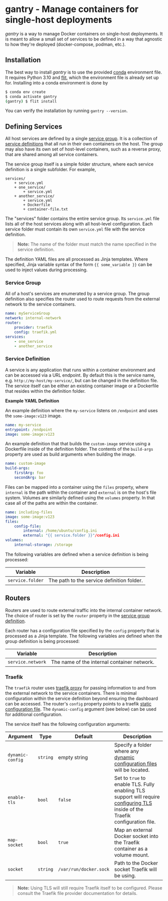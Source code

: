 # gantry - Manage containers for single-host deployments

*gantry* is a way to manage Docker containers on single-host deployments.  It is
meant to allow a small set of services to be defined in a way that agnostic to
how they're deployed (docker-compose, podman, etc.).

## Installation

The best way to install *gantry* is to use the provided
[conda](https://docs.conda.io/en/latest/) environment file.  It requires Python
3.10 and [flit](https://flit.pypa.io/en/latest/pyproject_toml.html), which the
environment file is already set up for.  Installing into a conda environment is
done by

```bash
$ conda env create
$ conda activate gantry
(gantry) $ flit install
```

You can verify the installation by running `gantry --version`.

## Defining Services

All host services are defined by a single [service group](#service-group).  It
is a collection of [service definitions](#service-definition) that all run in
their own containers on the host.  The group may also have its own set of
host-level containers, such as a reverse proxy, that are shared among all
service containers.

The service group itself is a simple folder structure, where each service
definition is a single subfolder.  For example,

```
services/
    + service.yml
    + one_service/
        + service.yml
    + another_service/
        + service.yml
        + Dockerfile
        + container-file.txt
```

The "services" folder contains the entire service group.  Its `service.yml` file
lists all of the host services along with all host-level configuration.  Each
service folder must contain its own `service.yml` file with the service
definition.

> **Note:** The name of the folder must match the name specified in the service
> definition.

The definition YAML files are all processed as Jinja templates.  Where
specified, Jinja variable syntax of the form ``{{ some_variable }}`` can be used
to inject values during processing.

### Service Group

All of a host's services are enumerated by a service group.  The group
definition also specifies the router used to route requests from the external
network to the service containers.

```yaml
name: myServiceGroup
network: internal-network
router:
    provider: traefik
    config: traefik.yml
services:
    - one_service
    - another_service
```

### Service Definition

A service is any application that runs within a container environment and can
be accessed via a URL endpoint.  By default this is the service name, e.g.
`http://my-host/my-service/`, but can be changed in the definition file.  The
service itself can be either an existing container image or a Dockerfile that
resides within the definition folder.

**Example YAML Definition**

An example definition where the `my-service` listens on `/endpoint` and uses the
`some-image:v123` image.
```yaml
name: my-service
entrypoint: /endpoint
image: some-image:v123
```

An example definition that that builds the `custom-image` service using a
Dockerfile inside of the definition folder.  The contents of the `build-args`
property are used as build arguments when building the image.
```yaml
name: custom-image
build-args:
    firstArg: foo
    secondArg: bar
```

Files can be mapped into a container using the `files` property, where
`internal` is the path within the container and `external` is on the host's file
system.  Volumes are similarly defined using the `volumes` property.  In that
case all of the paths are within the container.
```yaml
name: including-files
image: some-image:v123
files:
    config-file:
        internal: /home/ubuntu/config.ini
        external: "{{ service.folder }}"/config.ini
volumes:
    internal-storage: /storage
```

The following variables are defined when a service definition is being
processed:

| Variable          | Description |
| ------------------| ----------- |
| `service.folder`  | The path to the service definition folder. |

## Routers

Routers are used to route external traffic into the internal container network.
The choice of router is set by the `router` property in the
[service group definition](#service-group).

Each router has a configuration file specified by the `config` property that is
processed as a Jinja template.  The following variables are defined when the
group definition is being processed:

| Variable          | Description |
| ------------------| ----------- |
| `service.network` | The name of the internal container network. |

### Traefik

The `traefik` router uses [traefik proxy](https://doc.traefik.io/traefik/) for
passing information to and from the external network to the service containers.
There is minimal configuration within the service definition beyond ensuring the
dashboard can be accessed.  The router's `config` property points to a traefik
[static configuration file](https://doc.traefik.io/traefik/getting-started/configuration-overview/#configuration-file).
The `dynamic-config` argument (see below) can be used for additional
configuration.

The service itself has the following configuration arguments:

| Argument | Type | Default | Description |
| -------- | ---- | ------- | ----------- |
| `dynamic-config` | `string` | empty string | Specify a folder where any [dynamic configuration files](https://doc.traefik.io/traefik/providers/file/) will be located. |
| `enable-tls` | `bool` | `false` | Set to `true` to enable TLS.  Fully enabling TLS support will require [configuring TLS](https://doc.traefik.io/traefik/https/tls/) inside of the Traefik configuration file. |
| `map-socket` | `bool` | `true` | Map an external Docker socket into the Traefik container as a volume mount. |
| `socket` | `string` | `/var/run/docker.sock` | Path to the Docker socket Traefik will be using. |

> **Note:** Using TLS will still require Traefik itself to be configured.
> Please consult the Traefik file provider documentation for details.
